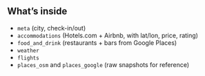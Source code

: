 ## What’s inside
- `meta` (city, check-in/out)
- `accommodations` (Hotels.com + Airbnb, with lat/lon, price, rating)
- `food_and_drink` (restaurants + bars from Google Places)
- `weather`
- `flights`
- `places_osm` and `places_google` (raw snapshots for reference)
